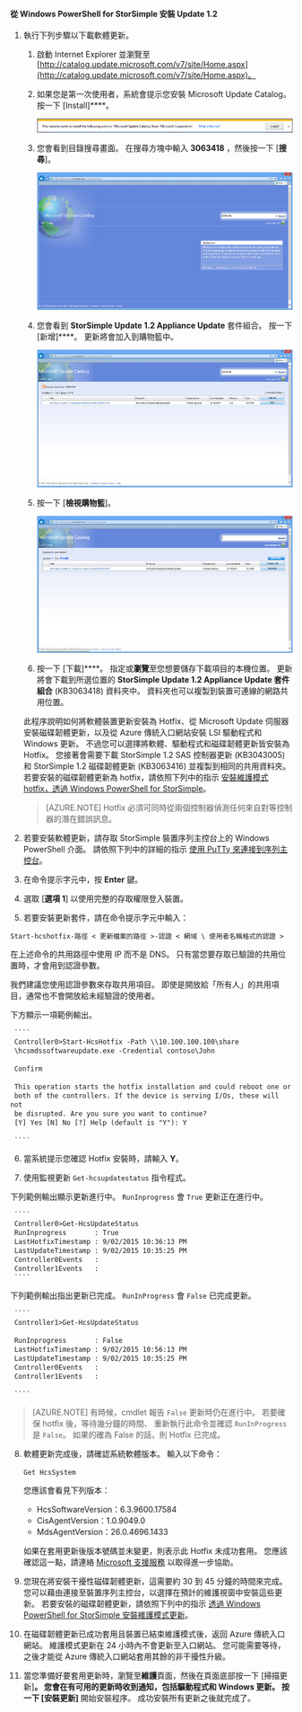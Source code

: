 
#### 從 Windows PowerShell for StorSimple 安裝 Update 1.2

1. 執行下列步驟以下載軟體更新。

    1. 啟動 Internet Explorer 並瀏覽至 [http://catalog.update.microsoft.com/v7/site/Home.aspx](http://catalog.update.microsoft.com/v7/site/Home.aspx)。
    2. 如果您是第一次使用者，系統會提示您安裝 Microsoft Update Catalog。 按一下 [Install]****。

        ![安裝目錄](./media/storsimple-install-update-option-1/HCS_InstallCatalog-include.png)

    3. 您會看到目錄搜尋畫面。 在搜尋方塊中輸入 **3063418** ，然後按一下 [**搜尋**]。

        ![搜尋目錄](./media/storsimple-install-update-option-1/HCS_SearchCatalog-include.png)

    4. 您會看到 **StorSimple Update 1.2 Appliance Update** 套件組合。 按一下 [新增]****。 更新將會加入到購物籃中。

        ![更新套件組合](./media/storsimple-install-update-option-1/HCS_UpdateBundle-include.png)

    5. 按一下 [**檢視購物籃**]。

        ![檢視購物籃](./media/storsimple-install-update-option-1/HCS_InstallBasket-include.png)

    6. 按一下 [下載]****。 指定或**瀏覽**至您想要儲存下載項目的本機位置。 更新將會下載到所選位置的 **StorSimple Update 1.2 Appliance Update 套件組合** (KB3063418) 資料夾中。 資料夾也可以複製到裝置可連線的網路共用位置。

    此程序說明如何將軟體裝置更新安裝為 Hotfix、從 Microsoft Update 伺服器安裝磁碟韌體更新，以及從 Azure 傳統入口網站安裝 LSI 驅動程式和 Windows 更新。 不過您可以選擇將軟體、驅動程式和磁碟韌體更新皆安裝為 Hotfix。 您接著會需要下載 StorSimple 1.2 SAS 控制器更新 (KB3043005) 和 StorSimple 1.2 磁碟韌體更新 (KB3063416) 並複製到相同的共用資料夾。 若要安裝的磁碟韌體更新為 hotfix，請依照下列中的指示 [安裝維護模式 hotfix，透過 Windows PowerShell for StorSimple](storsimple-update-device.md#install-hotfixes-via-windows-powershell-for-storsimple)。
    > [AZURE.NOTE] Hotfix 必須可同時從兩個控制器偵測任何來自對等控制器的潛在錯誤訊息。 

2. 若要安裝軟體更新，請存取 StorSimple 裝置序列主控台上的 Windows PowerShell 介面。 請依照下列中的詳細的指示 [使用 PuTTy 來連接到序列主控台](storsimple-deployment-walkthrough.md#use-putty-to-connect-to-the-device-serial-console)。

3. 在命令提示字元中，按 **Enter** 鍵。

4. 選取 [**選項 1**] 以使用完整的存取權限登入裝置。

5. 若要安裝更新套件，請在命令提示字元中輸入：

 `Start-hcshotfix-路徑 < 更新檔案的路徑 >-認證 < 網域 \ 使用者名稱格式的認證 >`

 在上述命令的共用路徑中使用 IP 而不是 DNS。 只有當您要存取已驗證的共用位置時，才會用到認證參數。

 我們建議您使用認證參數來存取共用項目。 即使是開放給「所有人」的共用項目，通常也不會開放給未經驗證的使用者。

 下方顯示一項範例輸出。

     ````
     Controller0>Start-HcsHotfix -Path \\10.100.100.100\share
     \hcsmdssoftwareupdate.exe -Credential contoso\John
    
     Confirm
    
     This operation starts the hotfix installation and could reboot one or
     both of the controllers. If the device is serving I/Os, these will not 
     be disrupted. Are you sure you want to continue?
     [Y] Yes [N] No [?] Help (default is "Y"): Y
    
     ````

6. 當系統提示您確認 Hotfix 安裝時，請輸入 **Y**。

7. 使用監視更新 `Get-hcsupdatestatus` 指令程式。

 下列範例輸出顯示更新進行中。  `RunInprogress` 會 `True` 更新正在進行中。

     ````
     Controller0>Get-HcsUpdateStatus
     RunInprogress       : True
     LastHotfixTimestamp : 9/02/2015 10:36:13 PM
     LastUpdateTimestamp : 9/02/2015 10:35:25 PM
     Controller0Events   :
     Controller1Events   : 
     ````

  下列範例輸出指出更新已完成。  `RunInProgress` 會 `False` 已完成更新。

     ````
     Controller1>Get-HcsUpdateStatus
    
     RunInprogress       : False
     LastHotfixTimestamp : 9/02/2015 10:56:13 PM
     LastUpdateTimestamp : 9/02/2015 10:35:25 PM
     Controller0Events   :
     Controller1Events   :
    
     ````

 > [AZURE.NOTE] 有時候，cmdlet 報告 `False` 更新時仍在進行中。 若要確保 hotfix 後，等待幾分鐘的時間、 重新執行此命令並確認 `RunInProgress` 是 `False`。 如果的確為 False 的話，則 Hotfix 已完成。 

8. 軟體更新完成後，請確認系統軟體版本。 輸入以下命令：

    `Get HcsSystem`

    您應該會看見下列版本：

    - HcsSoftwareVersion：6.3.9600.17584
    - CisAgentVersion：1.0.9049.0
    - MdsAgentVersion：26.0.4696.1433

    如果在套用更新後版本號碼並未變更，則表示此 Hotfix 未成功套用。 您應該確認這一點，請連絡 [Microsoft 支援服務](storsimple-contact-microsoft-support.md) 以取得進一步協助。

9. 您現在將安裝干擾性磁碟韌體更新，這需要約 30 到 45 分鐘的時間來完成。 您可以藉由連接至裝置序列主控台，以選擇在預計的維護視窗中安裝這些更新。 若要安裝的磁碟韌體更新，請依照下列中的指示 [透過 Windows PowerShell for StorSimple 安裝維護模式更新](storsimple-update-device.md#install-maintenance-mode-updates-via-windows-powershell-for-storsimple)。

10. 在磁碟韌體更新已成功套用且裝置已結束維護模式後，返回 Azure 傳統入口網站。 維護模式更新在 24 小時內不會更新至入口網站。 您可能需要等待，之後才能從 Azure 傳統入口網站套用其餘的非干擾性升級。

11. 當您準備好要套用更新時，瀏覽至**維護**頁面，然後在頁面底部按一下 [掃描更新]****。 您會在有可用的更新時收到通知，包括驅動程式和 Windows 更新。 按一下 [安裝更新]**** 開始安裝程序。 成功安裝所有更新之後就完成了。













